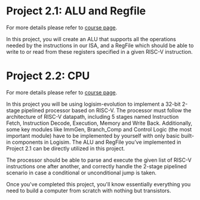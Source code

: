 # Project 2.1: ALU and Regfile

For more details please refer to [course page](https://robotics.shanghaitech.edu.cn/courses/ca/22s/projects/2.1/).

In this project, you will create an ALU that supports all the operations needed by the instructions in our ISA, and a RegFile which should be able to write to or read from these registers specified in a given RISC-V instruction. 

# Project 2.2: CPU

For more details please refer to [course page](https://robotics.shanghaitech.edu.cn/courses/ca/22s/projects/2.2/).

In this project you will be using logisim-evolution to implement a 32-bit 2-stage pipelined processor based on RISC-V. The processor must follow the architecture of RISC-V datapath, including 5 stages named Instruction Fetch, Instruction Decode, Execution, Memory and Write Back. Additionally, some key modules like ImmGen, Branch_Comp and Control Logic (the most important module) have to be implemented by yourself with only basic built-in components in Logisim. The ALU and RegFile you’ve implemented in Project 2.1 can be directly utilized in this project.

The processor should be able to parse and execute the given list of RISC-V instructions one after another, and correctly handle the 2-stage pipelined scenario in case a conditional or unconditional jump is taken.

Once you've completed this project, you'll know essentially everything you need to build a computer from scratch with nothing but transistors.
